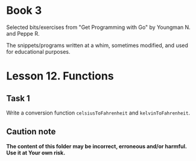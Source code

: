 # Book 3

Selected bits/exercises from "Get Programming with Go" by Youngman N. and Peppe R.

The snippets/programs written at a whim, sometimes modified, and used for educational purposes.

# Lesson 12. Functions

## Task 1

Write a conversion function `celsiusToFahrenheit` and `kelvinToFahrenheit`.

## Caution note

**The content of this folder may be incorrect, erroneous and/or harmful. Use it at Your own risk.**
